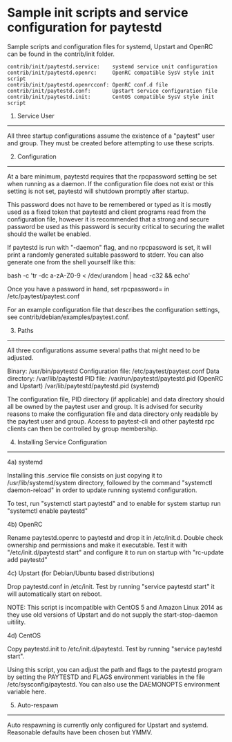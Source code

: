 Sample init scripts and service configuration for paytestd
==========================================================

Sample scripts and configuration files for systemd, Upstart and OpenRC
can be found in the contrib/init folder.

    contrib/init/paytestd.service:    systemd service unit configuration
    contrib/init/paytestd.openrc:     OpenRC compatible SysV style init script
    contrib/init/paytestd.openrcconf: OpenRC conf.d file
    contrib/init/paytestd.conf:       Upstart service configuration file
    contrib/init/paytestd.init:       CentOS compatible SysV style init script

1. Service User
---------------------------------

All three startup configurations assume the existence of a "paytest" user
and group.  They must be created before attempting to use these scripts.

2. Configuration
---------------------------------

At a bare minimum, paytestd requires that the rpcpassword setting be set
when running as a daemon.  If the configuration file does not exist or this
setting is not set, paytestd will shutdown promptly after startup.

This password does not have to be remembered or typed as it is mostly used
as a fixed token that paytestd and client programs read from the configuration
file, however it is recommended that a strong and secure password be used
as this password is security critical to securing the wallet should the
wallet be enabled.

If paytestd is run with "-daemon" flag, and no rpcpassword is set, it will
print a randomly generated suitable password to stderr.  You can also
generate one from the shell yourself like this:

bash -c 'tr -dc a-zA-Z0-9 < /dev/urandom | head -c32 && echo'

Once you have a password in hand, set rpcpassword= in /etc/paytest/paytest.conf

For an example configuration file that describes the configuration settings,
see contrib/debian/examples/paytest.conf.

3. Paths
---------------------------------

All three configurations assume several paths that might need to be adjusted.

Binary:              /usr/bin/paytestd
Configuration file:  /etc/paytest/paytest.conf
Data directory:      /var/lib/paytestd
PID file:            /var/run/paytestd/paytestd.pid (OpenRC and Upstart)
                     /var/lib/paytestd/paytestd.pid (systemd)

The configuration file, PID directory (if applicable) and data directory
should all be owned by the paytest user and group.  It is advised for security
reasons to make the configuration file and data directory only readable by the
paytest user and group.  Access to paytest-cli and other paytestd rpc clients
can then be controlled by group membership.

4. Installing Service Configuration
-----------------------------------

4a) systemd

Installing this .service file consists on just copying it to
/usr/lib/systemd/system directory, followed by the command
"systemctl daemon-reload" in order to update running systemd configuration.

To test, run "systemctl start paytestd" and to enable for system startup run
"systemctl enable paytestd"

4b) OpenRC

Rename paytestd.openrc to paytestd and drop it in /etc/init.d.  Double
check ownership and permissions and make it executable.  Test it with
"/etc/init.d/paytestd start" and configure it to run on startup with
"rc-update add paytestd"

4c) Upstart (for Debian/Ubuntu based distributions)

Drop paytestd.conf in /etc/init.  Test by running "service paytestd start"
it will automatically start on reboot.

NOTE: This script is incompatible with CentOS 5 and Amazon Linux 2014 as they
use old versions of Upstart and do not supply the start-stop-daemon uitility.

4d) CentOS

Copy paytestd.init to /etc/init.d/paytestd. Test by running "service paytestd start".

Using this script, you can adjust the path and flags to the paytestd program by
setting the PAYTESTD and FLAGS environment variables in the file
/etc/sysconfig/paytestd. You can also use the DAEMONOPTS environment variable here.

5. Auto-respawn
-----------------------------------

Auto respawning is currently only configured for Upstart and systemd.
Reasonable defaults have been chosen but YMMV.
